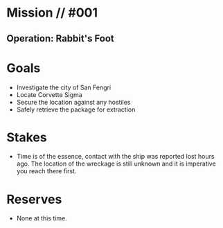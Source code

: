 # Mission // #001
## Operation: Rabbit's Foot
# Goals
- Investigate the city of San Fengri
- Locate Corvette Sigma
- Secure the location against any hostiles
- Safely retrieve the package for extraction

# Stakes
- Time is of the essence, contact with the ship was reported lost hours ago. The location of the wreckage is still unknown and it is imperative you reach there first.

# Reserves
- None at this time.
